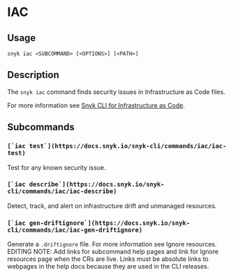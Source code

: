 # IAC

## Usage

`snyk iac <SUBCOMMAND> [<OPTIONS>] [<PATH>]`

## Description

The `snyk iac` command finds security issues in Infrastructure as Code files.

For more information see [Snyk CLI for Infrastructure as Code](https://docs.snyk.io/products/snyk-infrastructure-as-code/snyk-cli-for-infrastructure-as-code).

## Subcommands

### ``[`iac test`](https://docs.snyk.io/snyk-cli/commands/iac/iac-test)``

Test for any known security issue.

### ``[`iac describe`](https://docs.snyk.io/snyk-cli/commands/iac/iac-describe)``

Detect, track, and alert on infrastructure drift and unmanaged resources.

### ``[`iac gen-driftignore`](https://docs.snyk.io/snyk-cli/commands/iac/iac-gen-driftignore)``

Generate a `.driftignore` file. For more information see Ignore resources. EDITING NOTE: Add links for subcommand help pages and link for Ignore resources page when the CRs are live. Links must be absolute links to webpages in the help docs because they are used in the CLI releases.
